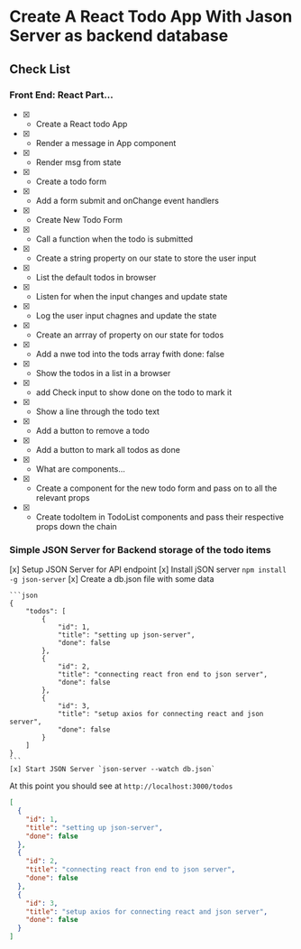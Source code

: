 # Create A React Todo App With Jason Server as backend database

## Check List
### Front End: React Part...
* [x] - Create a React todo App
* [x] - Render a message in App component
* [x] - Render msg from state 
* [x] - Create a todo form 
* [x] - Add a form submit and onChange event handlers
* [x] - Create New Todo Form
* [x] - Call a function when the todo is submitted
* [x] - Create a string property on our state to store the user input
* [x] - List the default todos in browser
* [x] - Listen for when the input changes and update state
* [x] - Log the user input chagnes and update the state
* [x] - Create an arrray of property on our state for todos
* [x] - Add a nwe tod into the tods array fwith done: false
* [x] - Show the todos in a list in a browser
* [x] - add Check input to show done on the todo to mark it
* [x] - Show a line through the todo text
* [x] - Add a button to remove a todo
* [x] - Add a button to mark all todos as done
* [x] - What are components...
* [x] - Create a component for the new todo form and pass on to all the relevant props
* [x] - Create todoItem in TodoList components and pass their respective props down the chain

### Simple JSON Server for Backend storage of the todo items

[x] Setup JSON Server for API endpoint
    [x] Install jSON server `npm install -g json-server`
    [x] Create a db.json file with some data

    ```json 
    {
        "todos": [
            {
                "id": 1,
                "title": "setting up json-server",
                "done": false
            },
            {
                "id": 2,
                "title": "connecting react fron end to json server",
                "done": false
            },
            {
                "id": 3,
                "title": "setup axios for connecting react and json server",
                "done": false
            }
        ]
    }
    ```
    [x] Start JSON Server `json-server --watch db.json`

At this point you should see at `http://localhost:3000/todos`

```json
[
  {
    "id": 1,
    "title": "setting up json-server",
    "done": false
  },
  {
    "id": 2,
    "title": "connecting react fron end to json server",
    "done": false
  },
  {
    "id": 3,
    "title": "setup axios for connecting react and json server",
    "done": false
  }
]
```







